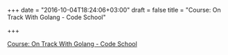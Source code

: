+++
date = "2016-10-04T18:24:06+03:00"
draft = false
title = "Course: On Track With Golang - Code School"

+++

<p><a href="https://www.codeschool.com/courses/on-track-with-golang">Course: On Track With Golang - Code School</a></p>
